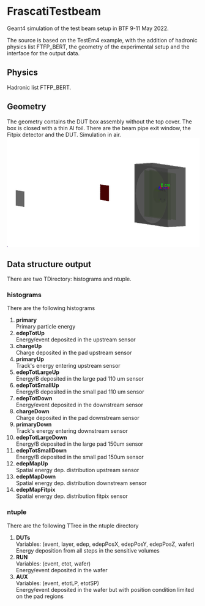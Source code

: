 # FrascatiTestbeam
Geant4 simulation of the test beam setup in BTF 9-11 May 2022.

The source is based on the TestEm4 example, with the addition of hadronic physics list FTFP_BERT, the geometry of the experimental setup and the interface for the output data.

## Physics
Hadronic list FTFP_BERT.

## Geometry
The geometry contains the DUT box assembly without the top cover. The box is closed with a thin Al foil. There are the beam pipe exit window, the Fitpix detector and the DUT. Simulation in air.
![geometry](docs/geometry.png)

## Data structure output
There are two TDirectory: histograms and ntuple.

### histograms
There are the following histograms
1. **primary** <br> Primary particle energy
2. **edepTotUp** <br> Energy/event deposited in the upstream sensor
3. **chargeUp** <br> Charge deposited in the pad upstream sensor
4. **primaryUp** <br> Track's energy entering upstream sensor
5. **edepTotLargeUp** <br> Energy/B deposited in the large pad 110 um sensor
6. **edepTotSmallUp** <br> Energy/B deposited in the small pad 110 um sensor
7. **edepTotDown** <br> Energy/event deposited in the downstream sensor
8. **chargeDown** <br> Charge deposited in the pad downstream sensor
9. **primaryDown** <br> Track's energy entering downstream sensor
10. **edepTotLargeDown** <br> Energy/B deposited in the large pad 150um sensor
11. **edepTotSmallDown** <br> Energy/B deposited in the small pad 150um sensor
12. **edepMapUp** <br> Spatial energy dep. distribution upstream sensor
13. **edepMapDown** <br> Spatial energy dep. distribution downstream sensor
14. **edepMapFitpix** <br> Spatial energy dep. distribution fitpix sensor

### ntuple
There are the following TTree in the ntuple directory
1. **DUTs** 
<br> Variables: (event, layer, edep, edepPosX, edepPosY, edepPosZ, wafer)
<br> Energy deposition from all steps in the sensitive volumes
2. **RUN**
<br> Variables: (event, etot, wafer)
<br> Energy/event deposited in the wafer
3. **AUX**
<br> Variables: (event, etotLP, etotSP)
<br> Energy/event deposited in the wafer but with position condition limited on the pad regions